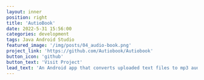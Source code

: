 ```yaml
---
layout: inner
position: right
title: 'AutioBook'
date: 2022-5-31 15:56:00
categories: development
tags: Java Android Studio
featured_image: '/img/posts/04_audio-book.png'
project_link: 'https://github.com/Autiobook/Autiobook'
button_icon: 'github'
button_text: 'Visit Project'
lead_text: 'An Android app that converts uploaded text files to mp3 audio files that users can listen to locally'
---
```

